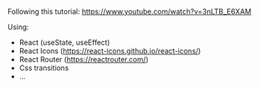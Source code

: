 Following this tutorial: https://www.youtube.com/watch?v=3nLTB_E6XAM

Using: 
- React (useState, useEffect)
- React Icons (https://react-icons.github.io/react-icons/)
- React Router (https://reactrouter.com/)
- Css transitions
- ...
